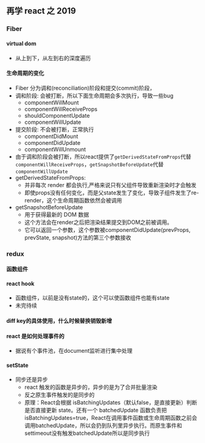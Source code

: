 ## 再学 react 之 2019

### Fiber

#### virtual dom
- 从上到下，从左到右的深度遍历

#### 生命周期的变化
- Fiber 分为调和(reconciliation)阶段和提交(commit)阶段，
- 调和阶段: 会被打断，所以下面生命周期会多次执行，导致一些bug
  - componentWillMount
  - componentWillReceiveProps
  - shouldComponentUpdate
  - componentWillUpdate
- 提交阶段: 不会被打断，正常执行
  - componentDidMount
  - componentDidUpdate
  - componentWillUnmount
- 由于调和阶段会被打断，所以react提供了`getDerivedStateFromProps`代替`componentWillReceiveProps`，`getSnapshotBeforeUpdate`代替`componentWillUpdate`
- getDerivedStateFromProps: 
  - 并非每次 render 都会执行,严格来说只有父组件导致重新渲染时才会触发
  - 即使props没有任何变化，而是父state发生了变化，导致子组件发生了re-render，这个生命周期函数依然会被调用
- getSnapshotBeforeUpdate
  - 用于获得最新的 DOM 数据
  - 这个方法会在render之后把渲染结果提交到DOM之前被调用。
  - 它可以返回一个参数，这个参数被componentDidUpdate(prevProps, prevState, snapshot)方法的第三个参数接收


### redux

#### 函数组件

#### react hook
- 函数组件，以前是没有state的，这个可以使函数组件也能有state
- 未完待续

#### diff key的具体使用，什么时候替换销毁新增

#### react 是如何处理事件的
- 据说有个事件池，在document监听进行集中处理

#### setState
- 同步还是异步
  - react 触发的函数是异步的，异步的是为了合并批量渲染
  - 反之原生事件触发的是同步的
  - 原理：React会根据 isBatchingUpdates（默认false，是直接更新）判断是否直接更新 state。还有一个 batchedUpdate 函数负责把isBatchingUpdates=true，React在调用事件函数或生命周期函数之前会调用batchedUpdate，所以会扔到队列里异步执行。而原生事件和settimeout没有触发batchedUpdate所以是同步执行